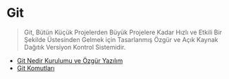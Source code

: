 # Git

> Git, Bütün Küçük Projelerden Büyük Projelere Kadar Hızlı ve Etkili Bir Şekilde
> Üstesinden Gelmek için Tasarlanmış Özgür ve Açık Kaynak Dağıtık Versiyon Kontrol
> Sistemidir.

- [Git Nedir Kurulumu ve Özgür Yazılım](git/git-nedir-kurulumu-ve-ozgur-yazlm.md)
- [Git Komutları](git/git-komutlar.md)

